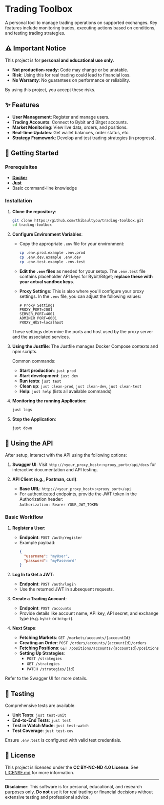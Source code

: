 # Trading Toolbox

A personal tool to manage trading operations on supported exchanges. Key features include monitoring trades, executing actions based on conditions, and testing trading strategies.

## ⚠️ Important Notice

This project is for **personal and educational use only**.  
- **Not production-ready**: Code may change or be unstable.  
- **Risk**: Using this for real trading could lead to financial loss.  
- **No Warranty**: No guarantees on performance or reliability.

By using this project, you accept these risks.

## ✨ Features

- **User Management**: Register and manage users.  
- **Trading Accounts**: Connect to Bybit and Bitget accounts.  
- **Market Monitoring**: View live data, orders, and positions.  
- **Real-time Updates**: Get wallet balances, order status, etc.  
- **Strategy Framework**: Develop and test trading strategies (in progress).

## 🚀 Getting Started

### Prerequisites

- **[Docker](https://docs.docker.com/get-docker/)**
- **[Just](https://github.com/casey/just)**
- Basic command-line knowledge

### Installation

1. **Clone the repository**:

   ```bash
   git clone https://github.com/thibaultyou/trading-toolbox.git
   cd trading-toolbox
   ```

2. **Configure Environment Variables**:
   - Copy the appropriate `.env` file for your environment:

     ```bash
     cp .env.prod.example .env.prod
     cp .env.dev.example .env.dev
     cp .env.test.example .env.test
     ```

   - **Edit the `.env` files** as needed for your setup. The `.env.test` file contains placeholder API keys for Bybit/Bitget; **replace these with your actual sandbox keys**.

   - **Proxy Settings**: This is also where you'll configure your proxy settings. In the `.env` file, you can adjust the following values:

     ```env
     # Proxy Settings
     PROXY_PORT=2001
     SERVER_PORT=4001
     ADMINER_PORT=6001
     PROXY_HOST=localhost
     ```

   These settings determine the ports and host used by the proxy server and the associated services.

3. **Using the Justfile**:
   The Justfile manages Docker Compose contexts and npm scripts.

   Common commands:
   - **Start production**: `just prod`
   - **Start development**: `just dev`
   - **Run tests**: `just test`
   - **Clean up**: `just clean-prod`, `just clean-dev`, `just clean-test`
   - **Help**: `just help` (lists all available commands)

4. **Monitoring the running Application**:

   ```bash
   just logs
   ```

5. **Stop the Application**:

   ```bash
   just down
   ```

## 🔧 Using the API

After setup, interact with the API using the following options:

1. **Swagger UI**: Visit `http://<your_proxy_host>:<proxy_port>/api/docs` for interactive documentation and API testing.

2. **API Client (e.g., Postman, curl)**:
   - **Base URL**: `http://<your_proxy_host>:<proxy_port>/api`
   - For authenticated endpoints, provide the JWT token in the Authorization header:  
     `Authorization: Bearer YOUR_JWT_TOKEN`

### Basic Workflow

1. **Register a User**:
   - **Endpoint**: `POST /auth/register`
   - Example payload:
     ```json
     {
       "username": "myUser",
       "password": "myPassword"
     }
     ```

2. **Log In to Get a JWT**:
   - **Endpoint**: `POST /auth/login`
   - Use the returned JWT in subsequent requests.

3. **Create a Trading Account**:
   - **Endpoint**: `POST /accounts`
   - Provide details like account name, API key, API secret, and exchange type (e.g. `bybit` or `bitget`).

4. **Next Steps**:
   - **Fetching Markets**: `GET /markets/accounts/{accountId}`
   - **Creating an Order**: `POST /orders/accounts/{accountId}/orders`
   - **Fetching Positions**: `GET /positions/accounts/{accountId}/positions`
   - **Setting Up Strategies**:
     - `POST /strategies`
     - `GET /strategies`
     - `PATCH /strategies/{id}`

Refer to the Swagger UI for more details.

## 🧪 Testing

Comprehensive tests are available:

- **Unit Tests**: `just test-unit`
- **End-to-End Tests**: `just test`
- **Test in Watch Mode**: `just test-watch`
- **Test Coverage**: `just test-cov`

Ensure `.env.test` is configured with valid test credentials.

## 📜 License

This project is licensed under the **CC BY-NC-ND 4.0 License**. See [LICENSE.md](LICENSE.md) for more information.

---

**Disclaimer**: This software is for personal, educational, and research purposes only. **Do not** use it for real trading or financial decisions without extensive testing and professional advice.